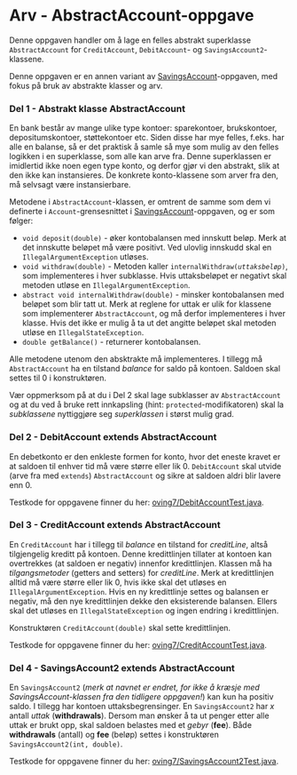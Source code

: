 # Arv - AbstractAccount-oppgave
Denne oppgaven handler om å lage en felles abstrakt superklasse `AbstractAccount`
for `CreditAccount`, `DebitAccount`- og `SavingsAccount2`-klassene.

Denne oppgaven er en annen variant av
[SavingsAccount](./SavingsAccount.md)-oppgaven, med fokus
på bruk av abstrakte klasser og arv.

### Del 1 - Abstrakt klasse AbstractAccount
En bank består av mange ulike type kontoer: sparekontoer, brukskontoer,
depositumskontoer, støttekontoer etc. Siden disse har mye felles, f.eks.
har alle en balanse, så er det praktisk å samle så mye som mulig av den
felles logikken i en superklasse, som alle kan arve fra. Denne superklassen
er imidlertid ikke noen egen type konto, og derfor gjør vi den abstrakt,
slik at den ikke kan instansieres. De konkrete konto-klassene som arver
fra den, må selvsagt være instansierbare.

Metodene i `AbstractAccount`-klassen, er omtrent de samme som dem vi definerte
i `Account`-grensesnittet i [SavingsAccount](./SavingsAccount.md)-oppgaven,
og er som følger:

* `void deposit(double)` - øker kontobalansen med innskutt beløp. Merk at det
innskutte beløpet må være positivt. Ved ulovlig innskudd skal en
`IllegalArgumentException` utløses.
* `void withdraw(double)` -  Metoden kaller <code>internalWithdraw(<i>uttaksbeløp</i>)</code>,
som implementeres i hver subklasse. Hvis uttaksbeløpet er negativt skal
metoden utløse en `IllegalArgumentException`.
* `abstract void internalWithdraw(double)` - minsker kontobalansen med beløpet
som blir tatt ut. Merk at reglene for uttak er ulik for klassene som
implementerer `AbstractAccount`, og må derfor implementeres i hver klasse.
Hvis det ikke er mulig å ta ut det angitte beløpet skal metoden utløse en
`IllegalStateException`.
* `double getBalance()` - returnerer kontobalansen.

Alle metodene utenom den absktrakte må implementeres. I tillegg må
`AbstractAccount` ha en tilstand *balance* for saldo på kontoen.
Saldoen skal settes til 0 i konstruktøren.

Vær oppmerksom på at du i Del 2 skal lage subklasser av `AbstractAccount`
og at du ved å bruke rett innkapsling (hint: `protected`-modifikatoren) skal
la *subklassene* nyttiggjøre seg *superklassen* i størst mulig grad.


### Del 2 - DebitAccount extends AbstractAccount
En debetkonto er den enkleste formen for konto, hvor det eneste kravet er at
saldoen til enhver tid må være større eller lik 0. `DebitAccount` skal utvide
(arve fra med `extends`) `AbstractAccount` og sikre at saldoen aldri blir
lavere enn 0.

Testkode for oppgavene finner du her: [oving7/DebitAccountTest.java](../../src/test/java/oving7/DebitAccountTest.java). 

### Del 3 - CreditAccount extends AbstractAccount
En `CreditAccount` har i tillegg til *balance* en tilstand for *creditLine*,
altså tilgjengelig kreditt på kontoen. Denne kredittlinjen tillater at kontoen
kan overtrekkes (at saldoen er negativ) innenfor kredittlinjen. Klassen må ha
*tilgangsmetoder* (getters and setters) for *creditLine*. Merk at
kredittlinjen alltid må være større eller lik 0, hvis ikke skal det utløses
en `IllegalArgumentException`. Hvis en ny kredittlinje settes og balansen er
negativ, må den nye kredittlinjen dekke den eksisterende balansen. Ellers skal
det utløses en `IllegalStateException` og ingen endring i kredittlinjen.

Konstruktøren `CreditAccount(double)` skal sette kredittlinjen.

Testkode for oppgavene finner du her: [oving7/CreditAccountTest.java](../../src/test/java/oving7/CreditAccountTest.java). 

### Del 4 - SavingsAccount2 extends AbstractAccount
En `SavingsAccount2` (*merk at navnet er endret, for ikke å kræsje med
SavingsAccount-klassen fra den tidligere oppgaven!*) kan kun ha positiv saldo.
I tillegg har kontoen uttaksbegrensinger. En `SavingsAccount2` har *x* antall
*uttak* (**withdrawals**). Dersom man ønsker å ta ut penger etter alle uttak er
brukt opp, skal saldoen belastes med et *gebyr* (**fee**). Både **withdrawals**
(antall) og **fee** (beløp) settes i konstruktøren `SavingsAccount2(int, double)`.

Testkode for oppgavene finner du her: [oving7/SavingsAccount2Test.java](../../src/test/java/oving7/SavingsAccount2Test.java). 